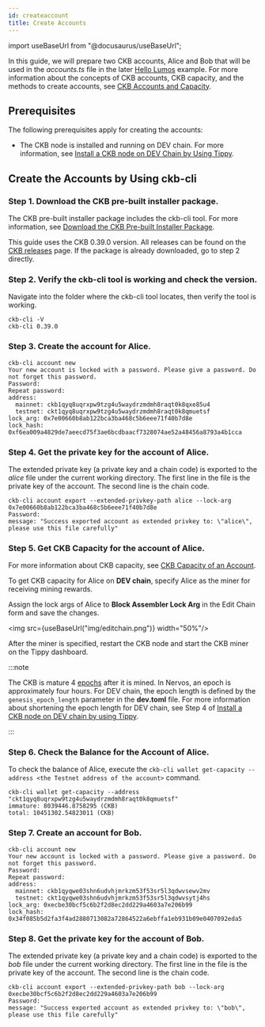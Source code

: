 ```yaml
---
id: createaccount
title: Create Accounts
---
```

import useBaseUrl from "@docusaurus/useBaseUrl";

In this guide, we will prepare two CKB accounts, Alice and Bob that will be used in the <var>accounts.ts</var> file in the later [Hello Lumos](../preparation/hellolumos) example. For more information about the concepts of CKB accounts, CKB capacity, and the methods to create accounts, see [CKB Accounts and Capacity](../reference/ckbaccount).

## Prerequisites 

The following prerequisites apply for creating the accounts:

- The CKB node is installed and running on DEV chain. For more information, see [Install a CKB node on DEV Chain by Using Tippy](../preparation/setupsystem#install-a-ckb-node-on-dev-chain-by-using-tippy). 

## Create the Accounts by Using ckb-cli

### Step 1. Download the CKB pre-built installer package.

The CKB pre-built installer package includes the ckb-cli tool. For more information, see [Download the CKB Pre-built Installer Package](../reference/ckbnode#step-1-download-the-ckb-pre-built-installer-package).

This guide uses the CKB 0.39.0 version. All releases can be found on the <a title="Download" href="https://github.com/nervosnetwork/ckb/releases"><i class="feather icon-download"></i>CKB releases</a> page. If the package is already downloaded, go to step 2 directly.

### Step 2. Verify the ckb-cli tool is working and check the version.

<p>Navigate into the folder where the ckb-cli tool locates, then verify the tool is working.</p>

```shell {1}
ckb-cli -V
ckb-cli 0.39.0
```

### Step 3. Create the account for Alice.

```shell {1}
ckb-cli account new
Your new account is locked with a password. Please give a password. Do not forget this password.
Password: 
Repeat password: 
address:
  mainnet: ckb1qyq8uqrxpw9tzg4u5waydrzmdmh8raqt0k8qxe85u4
  testnet: ckt1qyq8uqrxpw9tzg4u5waydrzmdmh8raqt0k8qmuetsf
lock_arg: 0x7e00660b8ab122bca3ba468c5b6eee71f40b7d8e
lock_hash: 0xf6ea009a4829de7aeecd75f3ae6bcdbaacf7328074ae52a48456a8793a4b1cca
```

### Step 4. Get the private key for the account of Alice.

The extended private key (a private key and a chain code) is exported to the <var>alice</var> file under the current working directory. The first line in the file is the private key of the account. The second line is the chain code.

```shell {1}
ckb-cli account export --extended-privkey-path alice --lock-arg 0x7e00660b8ab122bca3ba468c5b6eee71f40b7d8e
Password: 
message: "Success exported account as extended privkey to: \"alice\", please use this file carefully"
```

### Step 5. Get CKB Capacity for the account of Alice.

For more information about CKB capacity, see [CKB Capacity of an Account](../reference/ckbaccount#ckb-capacity-of-an-account).

To get CKB capacity for Alice on **DEV chain**, specify Alice as the miner for receiving mining rewards.

Assign the lock args of Alice to <b>Block Assembler Lock Arg</b> in the Edit Chain form and save the changes.

<img src={useBaseUrl("img/editchain.png")} width="50%"/>

 After the miner is specified, restart the CKB node and start the CKB miner on the Tippy dashboard.

:::note

The CKB is mature 4 [epochs](https://docs.nervos.org/docs/basics/glossary#epoch "An epoch is a period of time for a set of blocks. ") after it is mined. In Nervos, an epoch is approximately four hours. For DEV chain, the epoch length is defined by the `genesis_epoch_length` parameter in the **dev.toml** file. For more information about shortening the epoch length for DEV chain, see Step 4 of [Install a CKB node on DEV chain by using Tippy](../preparation/setupsystem#install-a-ckb-node-on-dev-chain-by-using-tippy).

:::  

### Step 6. Check the Balance for the Account of Alice.

To check the balance of Alice, execute the `ckb-cli wallet get-capacity --address <the Testnet address of the account>` command.

```shell {1}
ckb-cli wallet get-capacity --address "ckt1qyq8uqrxpw9tzg4u5waydrzmdmh8raqt0k8qmuetsf"
immature: 8039446.8758295 (CKB)
total: 10451302.54823011 (CKB)
```

### Step 7. Create an account for Bob.

```shell {1}
ckb-cli account new
Your new account is locked with a password. Please give a password. Do not forget this password.
Password: 
Repeat password: 
address:
  mainnet: ckb1qyqwe03shn6udvhjmrkzm53f53sr5l3qdwvsewv2mv
  testnet: ckt1qyqwe03shn6udvhjmrkzm53f53sr5l3qdwvsytj4hs
lock_arg: 0xecbe30bcf5c6b2f2d8ec2dd229a4603a7e206b99
lock_hash: 0x34f085b5d2fa3f4ad2880713082a72864522a6ebffa1eb931b09e0407092eda5
```

### Step 8. Get the private key for the account of Bob.

The extended private key (a private key and a chain code) is exported to the <var>bob</var> file under the current working directory. The first line in the file is the private key of the account. The second line is the chain code.

```shell {1}
ckb-cli account export --extended-privkey-path bob --lock-arg 0xecbe30bcf5c6b2f2d8ec2dd229a4603a7e206b99
Password: 
message: "Success exported account as extended privkey to: \"bob\", please use this file carefully"
```